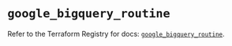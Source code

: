 # `google_bigquery_routine`

Refer to the Terraform Registry for docs: [`google_bigquery_routine`](https://registry.terraform.io/providers/hashicorp/google/5.20.0/docs/resources/bigquery_routine).
